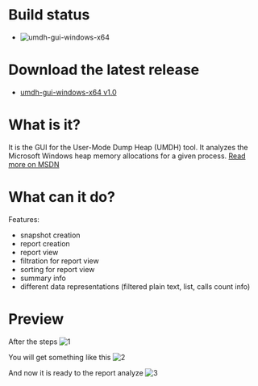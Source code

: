 # Build status
- ![umdh-gui-windows-x64](https://github.com/AlexanderFurmenkov/umdh-gui/workflows/on_push_build_windows_x64/badge.svg)

# Download the latest release
- [umdh-gui-windows-x64 v1.0](https://github.com/AlexanderFurmenkov/umdh-gui/releases/download/v1.0/umdh-gui-windows-x64.zip)

# What is it?
It is the GUI for the User-Mode Dump Heap (UMDH) tool. It analyzes the Microsoft Windows heap memory allocations for a given process.
[Read more on MSDN](https://docs.microsoft.com/en-us/windows-hardware/drivers/debugger/umdh)

# What can it do?

Features:
- snapshot creation
- report creation
- report view
- filtration for report view
- sorting for report view
- summary info
- different data representations (filtered plain text, list, calls count info)

# Preview

After the steps
![1](https://user-images.githubusercontent.com/89101788/130332990-eee0e576-2616-4a3e-85c9-d382061b217f.png)

You will get something like this
![2](https://user-images.githubusercontent.com/89101788/130333005-f6a29875-42aa-46e5-a5a6-0f92afcc8fc7.png)

And now it is ready to the report analyze
![3](https://user-images.githubusercontent.com/89101788/130333036-ddb61d2f-715a-434b-a42e-1f03483649df.png)
